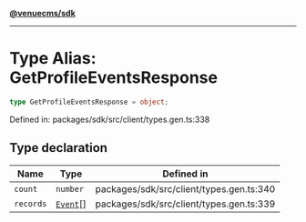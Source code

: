 [**@venuecms/sdk**](../Index.md)

***

# Type Alias: GetProfileEventsResponse

```ts
type GetProfileEventsResponse = object;
```

Defined in: packages/sdk/src/client/types.gen.ts:338

## Type declaration

| Name | Type | Defined in |
| ------ | ------ | ------ |
| <a id="count"></a> `count` | `number` | packages/sdk/src/client/types.gen.ts:340 |
| <a id="records"></a> `records` | [`Event`](Event.md)[] | packages/sdk/src/client/types.gen.ts:339 |
